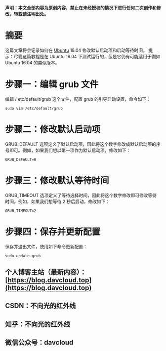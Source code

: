 **声明：本文全部内容为原创内容，禁止在未经授权的情况下进行任何二次创作和修改，转载请注明出处。**

# 摘要

这篇文章将会记录如何在 [Ubuntu](https://so.csdn.net/so/search?q=Ubuntu&spm=1001.2101.3001.7020) 18.04 修改默认启动项和启动等待时间。
提示：尽管这篇教程是在 Ubuntu 18.04 下测试运行的，但是它仍有可能适用于例如 Ubuntu 16.04 的类似版本。

# 步骤一：编辑 grub 文件

编辑 / etc/default/grub 这个文件，配置 grub 的引导启动设置，命令如下：

```Plain Text
sudo vim /etc/default/grub

```

# 步骤二：修改默认启动项

GRUB_DEFAULT 选项定义了默认启动项，因此将这个数字修改成默认启动项的序号即可。例如，如果我们想以第一项作为默认启动项，修改如下：

```Plain Text
GRUB_DEFAULT=0

```

# 步骤三：修改默认等待时间

GRUB_TIMEOUT 选项定义了等待选择时间，因此将这个数字修改即可修改等待时间。例如，如果我们想等待 2 秒后启动，修改如下：

```Plain Text
GRUB_TIMEOUT=2

```

# 步骤四：保存并更新配置

保存并退出文件，使用如下命令更新配置：

```Plain Text
sudo update-grub

```

## 个人博客主站（最新内容）：[https://blog.davcloud.top](https://blog.davcloud.top)

## CSDN：不向光的红外线

## 知乎：不向光的红外线

## 微信公众号：davcloud

